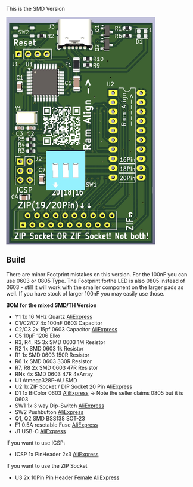 This is the SMD Version

<img src="https://raw.githubusercontent.com/tops4u/Ram-Tester/refs/heads/main/Schematic/SMD/SMD_PCB_Render.jpg" width="400px" align="center"/>

## Build
There are minor Footprint mistakes on this version. For the 100nF you can use 0603 or 0805 Type. The Footprint forthe LED is also 0805 instead of 0603 - still it will work with the smaller component on the larger pads as well. If you have stock of larger 100nF you may easily use those.

**BOM for the mixed SMD/TH Version**
- Y1 1x 16 MHz Quartz [AliExpress](https://aliexpress.com/item/1005006003764861.html)
- C1/C2/C7 4x 100nF 0603 Capacitor
- C2/C3 2x 15pf 0603 Capacitor [AliExpress](https://aliexpress.com/item/32966526545.html)
- C5 10µF 1206 Elko
- R3, R4, R5 3x SMD 0603 1M Resistor
- R2 1x SMD 0603 1k Resistor
- R1 1x SMD 0603 150R Resistor
- R6 1x SMD 0603 330R Resistor
- R7, R8 2x SMD 0603 47R Resistor
- RNx 4x SMD 0603 47R 4xArray
- U1 Atmega328P-AU SMD
- U2 1x ZIF Socket / DIP Socket 20 Pin [AliExpress](https://aliexpress.com/item/1005007205054381.html)
- D1 1x BiColor 0603 [AliExpress](https://aliexpress.com/item/1005006283807337.html) -> Note the seller claims 0805 but it is 0603
- SW1 1x 3 way Dip-Switch [AliExpress](https://aliexpress.com/item/4001205849246.html)
- SW2 Pushbutton [AliExpress](https://aliexpress.com/item/4000555847543.html)
- Q1, Q2 SMD BSS138 SOT-23
- F1 0.5A resetable Fuse [AliExpress](https://aliexpress.com/item/33008877817.html)
- J1 USB-C [AliExpress](https://aliexpress.com/item/1005007847045492.html)
  
If you want to use ICSP:
- ICSP 1x PinHeader 2x3 [AliExpress](https://aliexpress.com/item/4000303366348.html)
  
If you want to use the ZIP Socket
- U3 2x 10Pin Pin Header Female [AliExpress](https://aliexpress.com/item/32717301965.html)
